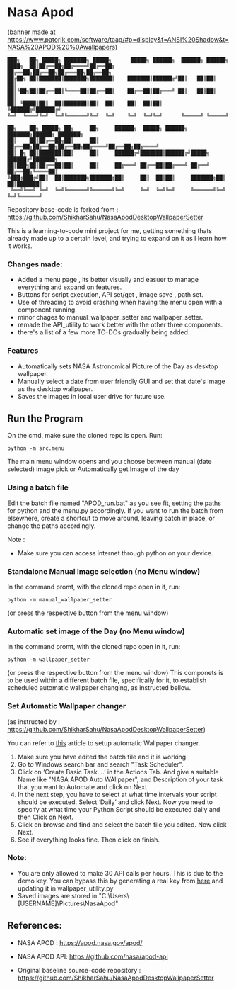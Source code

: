 # Nasa Apod

(banner made at https://www.patorjk.com/software/taag/#p=display&f=ANSI%20Shadow&t=NASA%20APOD%20%0Awallpapers)
```
███╗   ██╗ █████╗ ███████╗ █████╗      █████╗ ██████╗  ██████╗ ██████╗            
████╗  ██║██╔══██╗██╔════╝██╔══██╗    ██╔══██╗██╔══██╗██╔═══██╗██╔══██╗           
██╔██╗ ██║███████║███████╗███████║    ███████║██████╔╝██║   ██║██║  ██║           
██║╚██╗██║██╔══██║╚════██║██╔══██║    ██╔══██║██╔═══╝ ██║   ██║██║  ██║           
██║ ╚████║██║  ██║███████║██║  ██║    ██║  ██║██║     ╚██████╔╝██████╔╝           
╚═╝  ╚═══╝╚═╝  ╚═╝╚══════╝╚═╝  ╚═╝    ╚═╝  ╚═╝╚═╝      ╚═════╝ ╚═════╝            
                                                                                  
██╗    ██╗ █████╗ ██╗     ██╗     ██████╗  █████╗ ██████╗ ███████╗██████╗ ███████╗
██║    ██║██╔══██╗██║     ██║     ██╔══██╗██╔══██╗██╔══██╗██╔════╝██╔══██╗██╔════╝
██║ █╗ ██║███████║██║     ██║     ██████╔╝███████║██████╔╝█████╗  ██████╔╝███████╗
██║███╗██║██╔══██║██║     ██║     ██╔═══╝ ██╔══██║██╔═══╝ ██╔══╝  ██╔══██╗╚════██║
╚███╔███╔╝██║  ██║███████╗███████╗██║     ██║  ██║██║     ███████╗██║  ██║███████║
 ╚══╝╚══╝ ╚═╝  ╚═╝╚══════╝╚══════╝╚═╝     ╚═╝  ╚═╝╚═╝     ╚══════╝╚═╝  ╚═╝╚══════╝
```																														

Repository base-code is forked from : https://github.com/ShikharSahu/NasaApodDesktopWallpaperSetter

This is a learning-to-code mini project for me, getting something thats already made up to a certain level, and trying to expand on it as I learn how it works.

### Changes made:

- Added a menu page , its better visually and easuer to manage everything and expand on features. 
- Buttons for script execution, API set/get , image save , path set.
- Use of threading to avoid crashing when having the menu open with a component running.
- minor chages to manual_wallpaper_setter and wallpaper_setter. 
- remade the API_utility to work better with the other three components.
- there's a list of a few more TO-DOs gradually being added.


### Features

- Automatically sets NASA Astronomical Picture of the Day as desktop wallpaper.
- Manually select a date from user friendly GUI and set that date's image as the desktop wallpaper.
- Saves the images in local user drive for future use.

## Run the Program

On the cmd, make sure the cloned repo is open.
Run:
```
python -m src.menu
```
The main menu window opens and you choose between manual (date selected) image pick or Automatically get Image of the day

### Using a batch file

Edit the batch file named "APOD_run.bat" as you see fit, setting the paths for python and the menu.py accordingly.
If you want to run the batch from elsewhere, create a shortcut to move around, leaving batch in place, or change the paths accordingly.

Note :
+ Make sure you can access internet through python on your device.


### Standalone Manual Image selection (no Menu window)
In the command promt, with the cloned repo open in it, run:
```
python -m manual_wallpaper_setter
```
(or press the respective button from the menu window)

### Automatic set image of the Day (no Menu window)
In the command promt, with the cloned repo open in it, run:
```
python -m wallpaper_setter
```
(or press the respective button from the menu window)
This componets is to be used within a different batch file, specifically for it, to establish scheduled automatic wallpaper changing, as instructed bellow.

### Set Automatic Wallpaper changer
(as instructed by :  https://github.com/ShikharSahu/NasaApodDesktopWallpaperSetter) 

You can refer to [this](https://www.geeksforgeeks.org/schedule-a-python-script-to-run-daily/) article to setup automatic Wallpaper changer.

1. Make sure you have edited the batch file and it is working.
2. Go to Windows search bar and search "Task Scheduler".
3. Click on ‘Create Basic Task….’ in the Actions Tab. And give a suitable Name like "NASA APOD Auto WAllpaper", and Description of your task that you want to Automate and click on Next.
4. In the next step, you have to select at what time intervals your script should be executed. Select ‘Daily’ and click Next. Now you need to specify at what time your Python Script should be executed daily and then Click on Next.
5. Click on browse and find and select the batch file you edited. Now click Next.
6. See if everything looks fine. Then click on finish.

### Note:

+ You are only allowed to make 30 API calls per hours. This is due to the demo key. You can bypass this by generating a real key from [here](https://api.nasa.gov/) and updating it in wallpaper_utility.py
+ Saved images are stored in "C:\Users\ [USERNAME]\Pictures\NasaApod"

## References:

+ NASA APOD : https://apod.nasa.gov/apod/

+ NASA APOD API: https://github.com/nasa/apod-api

+ Original baseline source-code repository : https://github.com/ShikharSahu/NasaApodDesktopWallpaperSetter

